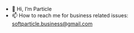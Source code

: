 - 👋 Hi, I’m Particle
- 📫 How to reach me for business related issues: softparticle.business@gmail.com

<!---
SoftParticle/SoftParticle is a ✨ special ✨ repository because its `README.md` (this file) appears on your GitHub profile.
You can click the Preview link to take a look at your changes.
--->
